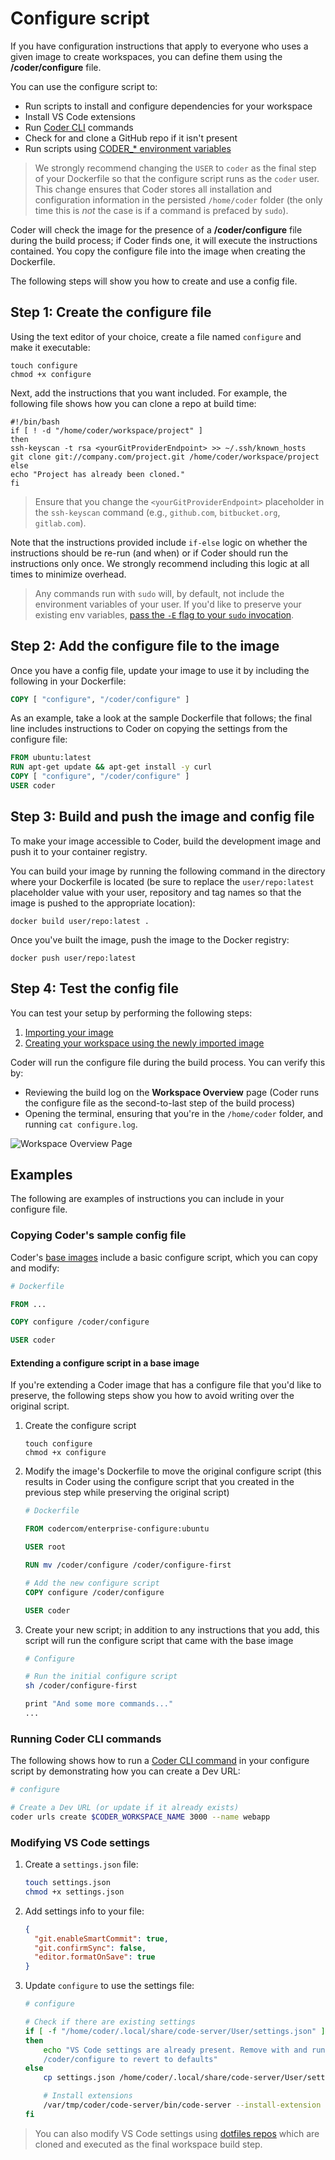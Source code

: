 # Configure script

If you have configuration instructions that apply to everyone who uses a given
image to create workspaces, you can define them using the **/coder/configure**
file.

You can use the configure script to:

- Run scripts to install and configure dependencies for your workspace
- Install VS Code extensions
- Run [Coder CLI](../cli) commands
- Check for and clone a GitHub repo if it isn't present
- Run scripts using
  [CODER\_\* environment variables](../workspaces/variables.md)

> We strongly recommend changing the `USER` to `coder` as the final step of your
> Dockerfile so that the configure script runs as the `coder` user. This change
> ensures that Coder stores all installation and configuration information in
> the persisted `/home/coder` folder (the only time this is _not_ the case is if
> a command is prefaced by `sudo`).

Coder will check the image for the presence of a **/coder/configure** file
during the build process; if Coder finds one, it will execute the instructions
contained. You copy the configure file into the image when creating the
Dockerfile.

The following steps will show you how to create and use a config file.

## Step 1: Create the configure file

Using the text editor of your choice, create a file named `configure` and make
it executable:

```console
touch configure
chmod +x configure
```

Next, add the instructions that you want included. For example, the following
file shows how you can clone a repo at build time:

```console
#!/bin/bash
if [ ! -d "/home/coder/workspace/project" ]
then
ssh-keyscan -t rsa <yourGitProviderEndpoint> >> ~/.ssh/known_hosts
git clone git://company.com/project.git /home/coder/workspace/project
else
echo "Project has already been cloned."
fi
```

> Ensure that you change the `<yourGitProviderEndpoint>` placeholder in the
> `ssh-keyscan` command (e.g., `github.com`, `bitbucket.org`, `gitlab.com`).

Note that the instructions provided include `if-else` logic on whether the
instructions should be re-run (and when) or if Coder should run the instructions
only once. We strongly recommend including this logic at all times to minimize
overhead.

> Any commands run with `sudo` will, by default, not include the environment
> variables of your user. If you'd like to preserve your existing env variables,
> [pass the `-E` flag to your `sudo` invocation](https://man7.org/linux/man-pages/man8/sudo.8.html).

## Step 2: Add the configure file to the image

Once you have a config file, update your image to use it by including the
following in your Dockerfile:

```dockerfile
COPY [ "configure", "/coder/configure" ]
```

As an example, take a look at the sample Dockerfile that follows; the final line
includes instructions to Coder on copying the settings from the configure file:

```dockerfile
FROM ubuntu:latest
RUN apt-get update && apt-get install -y curl
COPY [ "configure", "/coder/configure" ]
USER coder
```

## Step 3: Build and push the image and config file

To make your image accessible to Coder, build the development image and push it
to your container registry.

You can build your image by running the following command in the directory where
your Dockerfile is located (be sure to replace the `user/repo:latest`
placeholder value with your user, repository and tag names so that the image is
pushed to the appropriate location):

```console
docker build user/repo:latest .
```

Once you've built the image, push the image to the Docker registry:

```console
docker push user/repo:latest
```

## Step 4: Test the config file

You can test your setup by performing the following steps:

1. [Importing your image](importing.md)
1. [Creating your workspace using the newly imported image](../workspaces/create.md)

Coder will run the configure file during the build process. You can verify this
by:

- Reviewing the build log on the **Workspace Overview** page (Coder runs the
  configure file as the second-to-last step of the build process)
- Opening the terminal, ensuring that you're in the `/home/coder` folder, and
  running `cat configure.log`.

![Workspace Overview Page](../assets/images/configure.png)

## Examples

The following are examples of instructions you can include in your configure
file.

### Copying Coder's sample config file

Coder's [base images](https://github.com/coder/enterprise-images) include a
basic configure script, which you can copy and modify:

```Dockerfile
# Dockerfile

FROM ...

COPY configure /coder/configure

USER coder
```

#### Extending a configure script in a base image

If you're extending a Coder image that has a configure file that you'd like to
preserve, the following steps show you how to avoid writing over the original
script.

1. Create the configure script

   ```shell
   touch configure
   chmod +x configure
   ```

1. Modify the image's Dockerfile to move the original configure script (this
   results in Coder using the configure script that you created in the previous
   step while preserving the original script)

   ```Dockerfile
   # Dockerfile

   FROM codercom/enterprise-configure:ubuntu

   USER root

   RUN mv /coder/configure /coder/configure-first

   # Add the new configure script
   COPY configure /coder/configure

   USER coder
   ```

1. Create your new script; in addition to any instructions that you add, this
   script will run the configure script that came with the base image

   ```sh
   # Configure

   # Run the initial configure script
   sh /coder/configure-first

   print "And some more commands..."
   ...
   ```

### Running Coder CLI commands

The following shows how to run a [Coder CLI command](../cli/index.md) in your
configure script by demonstrating how you can create a Dev URL:

```sh
# configure

# Create a Dev URL (or update if it already exists)
coder urls create $CODER_WORKSPACE_NAME 3000 --name webapp
```

### Modifying VS Code settings

1. Create a `settings.json` file:

   ```sh
   touch settings.json
   chmod +x settings.json
   ```

1. Add settings info to your file:

   ```json
   {
     "git.enableSmartCommit": true,
     "git.confirmSync": false,
     "editor.formatOnSave": true
   }
   ```

1. Update `configure` to use the settings file:

   ```sh
   # configure

   # Check if there are existing settings
   if [ -f "/home/coder/.local/share/code-server/User/settings.json" ]
   then
       echo "VS Code settings are already present. Remove with and run
       /coder/configure to revert to defaults"
   else
       cp settings.json /home/coder/.local/share/code-server/User/settings.json

       # Install extensions
       /var/tmp/coder/code-server/bin/code-server --install-extension esbenp.prettier-vscode
   fi
   ```

> You can also modify VS Code settings using
> [dotfiles repos](../workspaces/personalization.md#dotfiles-repo) which are
> cloned and executed as the final workspace build step.
